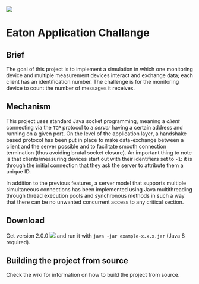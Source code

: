 <img src="https://camo.githubusercontent.com/a3f0e755c58f86a7ab0f27f78fa8bfee6ea006c8/68747470733a2f2f696d672e736869656c64732e696f2f62616467652f72656c656173652d312e302e302d677265656e2e737667">

# Eaton Application Challange

## Brief

The goal of this project is to implement a simulation in which one monitoring device and multiple measurement devices interact and exchange data; each client has an identification number. The challenge is for the monitoring device to count the number of messages it receives.

## Mechanism

This project uses standard Java socket programming, meaning a _client_ connecting via the `TCP` protocol to a _server_ having a certain address and running on a given port. On the level of the application layer, a handshake based protocol has been put in place to make data-exchange between a client and the server possible and to facilitate smooth connection termination (thus avoiding brutal socket closure). An important thing to note is that clients/measuring devices start out with their identifiers set to `-1`: it is through the initial connection that they ask the server to attribute them a unique ID.

In addition to the previous features, a server model that supports multiple simultaneous connections has been implemented using Java multithreading through thread execution pools and synchronous methods in such a way that there can be no unwanted concurrent access to any critical section.

## Download

Get version 2.0.0 [<img src="https://png.icons8.com/material-outlined/12/000000/downloading-updates.png">](https://www.dropbox.com/sh/s8pwrjyb499h04v/AAAZwGOXr0h93-yHZZ4-I8mva?dl=0) and run it with `java -jar example-x.x.x.jar` (Java 8 required). 

## Building the project from source

Check the wiki for information on how to build the project from source.
